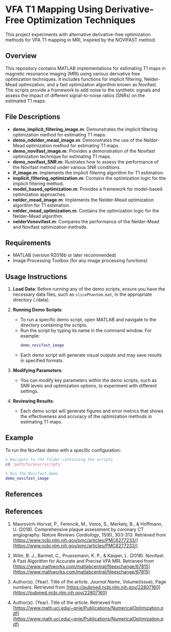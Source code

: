 # VFA T1 Mapping Using Derivative-Free Optimization Techniques

This project experiments with alternative derivative-free optimization methods for VFA T1 mapping in MRI, inspired by the NOVIFAST method. 

## Overview
This repository contains MATLAB implementations for estimating T1 maps in magnetic resonance imaging (MRI) using various derivative free optimization techniques. It includes functions for implicit filtering, Nelder-Mead optimization, and a fast optimization algorithm known as Novifast. The scripts provide a framework to add noise to the synthetic signals and assess the impact of different signal-to-noise ratios (SNRs) on the estimated T1 maps.

## File Descriptions

- **demo_implicit_filtering_image.m**: Demonstrates the implicit filtering optimization method for estimating T1 maps. 
- **demo_ndelder_mead_image.m**: Demonstrates the use of the Nelder-Mead optimization method for estimating T1 maps.
- **demo_novifast_image.m**: Provides a demonstration of the Novifast optimization technique for estimating T1 maps.
- **demo_novifast_SNR.m**: Illustrates how to assess the performance of the Novifast method under various SNR conditions.
- **if_image.m**: Implements the implicit filtering algorithm for T1 estimation.
- **implicit_filtering_optimization.m**: Contains the optimization logic for the implicit filtering method.
- **model_based_optimization.m**: Provides a framework for model-based optimization approaches.
- **nelder_mead_image.m**: Implements the Nelder-Mead optimization algorithm for T1 estimation.
- **nelder_mead_optimization.m**: Contains the optimization logic for the Nelder-Mead algorithm.
- **nelderVsnovifast.m**: Compares the performance of the Nelder-Mead and Novifast optimization methods.

## Requirements
- MATLAB (version R2016b or later recommended)
- Image Processing Toolbox (for any image processing functions)

## Usage Instructions

1. **Load Data**: Before running any of the demo scripts, ensure you have the necessary data files, such as `slicePhantom.mat`, in the appropriate directory (./data).

2. **Running Demo Scripts**:
   - To run a specific demo script, open MATLAB and navigate to the directory containing the scripts.
   - Run the script by typing its name in the command window. For example:
     ```matlab
     demo_novifast_image
     ```
   - Each demo script will generate visual outputs and may save results in specified formats.

3. **Modifying Parameters**:
   - You can modify key parameters within the demo scripts, such as SNR levels and optimization options, to experiment with different settings.

4. **Reviewing Results**: 
   - Each demo script will generate figures and error metrics that shows the effectiveness and accuracy of the optimization methods in estimating T1 maps.

## Example
To run the Novifast demo with a specific configuration:
```matlab
% Navigate to the folder containing the scripts
cd 'path/to/your/scripts'

% Run the Novifast demo
demo_novifast_image
```

## References
## References

1. Maurovich-Horvat, P., Ferencik, M., Voros, S., Merkely, B., & Hoffmann, U. (2018). Comprehensive plaque assessment by coronary CT angiography. *Nature Reviews Cardiology*, 15(6), 303-313. Retrieved from [https://www.ncbi.nlm.nih.gov/pmc/articles/PMC6277233/](https://www.ncbi.nlm.nih.gov/pmc/articles/PMC6277233/)
   
2. Wilm, B. J., Barmet, C., Pruessmann, K. P., & Kasper, L. (2018). Novifast: A Fast Algorithm for Accurate and Precise VFA MRI. Retrieved from [https://www.mathworks.com/matlabcentral/fileexchange/67815](https://www.mathworks.com/matlabcentral/fileexchange/67815)

3. Author(s). (Year). Title of the article. *Journal Name*, Volume(Issue), Page numbers. Retrieved from [https://pubmed.ncbi.nlm.nih.gov/22807160](https://pubmed.ncbi.nlm.nih.gov/22807160)

4. Author(s). (Year). Title of the article. Retrieved from [https://www.math.uci.edu/~qnie/Publications/NumericalOptimization.pdf](https://www.math.uci.edu/~qnie/Publications/NumericalOptimization.pdf)
